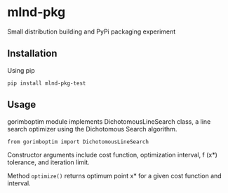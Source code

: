 # mlnd-pkg
Small distribution building and PyPi packaging experiment

## Installation
Using pip

`pip install mlnd-pkg-test`

## Usage
gorimboptim module implements DichotomousLineSearch class, a line search optimizer using the Dichotomous Search algorithm.

`from gorimboptim import DichotomousLineSearch`

Constructor arguments include cost function, optimization interval, f (x<up>*</up>) tolerance, and iteration limit.

Method `optimize()` returns optimum point x<up>*</up> for a given cost function and interval.
